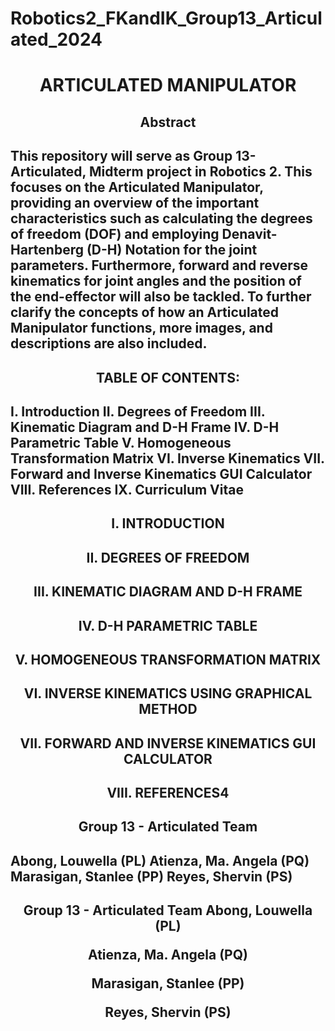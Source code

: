 # Robotics2_FKandIK_Group13_Articulated_2024

<h1 align="center">ARTICULATED MANIPULATOR

<h2 align="center"> Abstract 
<h2 align="left">  This repository will serve as Group 13-Articulated, Midterm project in Robotics 2. This focuses on the Articulated Manipulator, providing an overview of the important characteristics such as calculating the degrees of freedom (DOF) and employing Denavit-Hartenberg (D-H) Notation for the joint parameters. Furthermore, forward and reverse kinematics for joint angles and the position of the end-effector will also be tackled. To further clarify the concepts of how an Articulated Manipulator functions, more images, and descriptions are also included. 

<h2 align="center">TABLE OF CONTENTS:
<h2 align="left">I. Introduction
II. Degrees of Freedom
III. Kinematic Diagram and D-H Frame 
IV. D-H Parametric Table 
V. Homogeneous Transformation Matrix
VI. Inverse Kinematics
VII. Forward and Inverse Kinematics GUI Calculator
VIII. References	
IX. Curriculum Vitae

<h2 align="center">I. INTRODUCTION

<h2 align="center">II. DEGREES OF FREEDOM

<h2 align="center">III. KINEMATIC DIAGRAM AND D-H FRAME

<h2 align="center">IV. D-H PARAMETRIC TABLE

<h2 align="center">V. HOMOGENEOUS TRANSFORMATION MATRIX

<h2 align="center">VI. INVERSE KINEMATICS USING GRAPHICAL METHOD

<h2 align="center">VII. FORWARD AND INVERSE KINEMATICS GUI CALCULATOR

<h2 align="center">VIII. REFERENCES4

<h2 align="center">Group 13 - Articulated Team 

<h2 align="left">Abong, Louwella (PL)
Atienza, Ma. Angela (PQ)
Marasigan, Stanlee (PP)
Reyes, Shervin (PS)

<h2 align="center">Group 13 - Articulated Team 
Abong, Louwella (PL)
  
Atienza, Ma. Angela (PQ)

Marasigan, Stanlee (PP)

Reyes, Shervin (PS)
